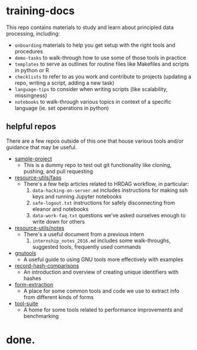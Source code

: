 # training-docs
This repo contains materials to study and learn about principled data processing, including:
- `onboarding` materials to help you get setup with the right tools and procedures
- `demo-tasks` to walk-through how to use some of those tools in practice
- `templates` to serve as outlines for routine files like Makefiles and scripts in python or R
- `checklists` to refer to as you work and contribute to projects (updating a repo, writing a script, adding a new task)
- `language-tips` to consider when writing scripts (like scalability, missingness)
- `notebooks` to walk-through various topics in context of a specific language (ie. set operations in python)

## helpful repos
There are a few repos outside of this one that house various tools and/or guidance that may be useful.

- [sample-project](https://github.com/baileyb0t/sample_project)
    - This is a dummy repo to test out git functionality like cloning, pushing, and pull requesting
- [resource-utils/faqs](https://github.com/HRDAG/resource-utils/tree/master/faqs)
    - There's a few help articles related to HRDAG workflow, in particular:
        1. `data-hacking-on-server.md` includes instructions for making ssh keys and running Jupyter notebooks
        2. `safe-logout.txt` instructions for safely disconnecting from eleanor and notebooks 
        3. `data-work-faq.txt` questions we've asked ourselves enough to write down for others
- [resource-utils/notes](https://github.com/HRDAG/resource-utils/tree/master/notes)
    - There's a useful document from a previous intern
        1. `internship_notes_2016.md` includes some walk-throughs, suggested tools, frequently used commands
- [gnutools](https://github.com/tarakc02/gnutools/)
    - A useful guide to using GNU tools more effectively with examples
- [record-hash-comparisons](https://github.com/tarakc02/record-hash-comparisons)
    - An introduction and overview of creating unique identifiers with hashes
- [form-extraction](https://github.com/HRDAG/form-extraction)
    - A place for some common tools and code we use to extract info from different kinds of forms
- [tool-suite](https://github.com/baileyb0t/tool-suite)
    - A home for some tools related to performance improvements and benchmarking

# done.
